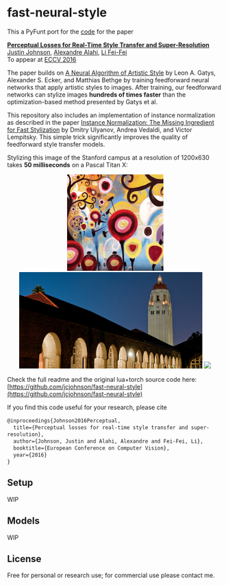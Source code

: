 # fast-neural-style

This a PyFunt port for the [code](https://github.com/jcjohnson/fast-neural-style) for the paper

**[Perceptual Losses for Real-Time Style Transfer and Super-Resolution](http://cs.stanford.edu/people/jcjohns/eccv16/)**
<br>
[Justin Johnson](http://cs.stanford.edu/people/jcjohns/),
[Alexandre Alahi](http://web.stanford.edu/~alahi/),
[Li Fei-Fei](http://vision.stanford.edu/feifeili/)
<br>
To appear at [ECCV 2016](http://www.eccv2016.org/)

The paper builds on
[A Neural Algorithm of Artistic Style](https://arxiv.org/abs/1508.06576)
by Leon A. Gatys, Alexander S. Ecker, and Matthias Bethge by training
feedforward neural networks that apply artistic styles to images.
After training, our feedforward networks can stylize images
**hundreds of times faster** than the optimization-based method presented
by Gatys et al.

This repository also includes an implementation of instance normalization as
described in the paper [Instance Normalization: The Missing Ingredient for Fast Stylization](https://arxiv.org/abs/1607.08022)
by Dmitry Ulyanov, Andrea Vedaldi, and Victor Lempitsky. This simple trick
significantly improves the quality of feedforward style transfer models.

Stylizing this image of the Stanford campus at a resolution of 1200x630
takes **50 milliseconds** on a Pascal Titan X:

<div align='center'>
  <img src='images/styles/candy.jpg' height="225px">
  <img src='images/content/hoovertowernight.jpg' height="225px">
  <img src='images/outputs/hoovertowernight_candy.png' height="346px">
</div>

Check the full readme and the original lua+torch source code here: [https://github.com/jcjohnson/fast-neural-style](https://github.com/jcjohnson/fast-neural-style)
<!-- In this repository we provide:
- The style transfer models [used in the paper](#models-from-the-paper)
- Additional models [using instance normalization](#models-with-instance-normalization)
- Code for [running models on new images](#running-on-new-images)
- A demo that runs models in [real-time off a webcam](#webcam-demo)
- Code for [training new feedforward style transfer models](doc/training.md)
- An implementation of [optimization-based style transfer](#optimization-based-style-transfer)
  method described by Gatys et al. -->

If you find this code useful for your research, please cite

```
@inproceedings{Johnson2016Perceptual,
  title={Perceptual losses for real-time style transfer and super-resolution},
  author={Johnson, Justin and Alahi, Alexandre and Fei-Fei, Li},
  booktitle={European Conference on Computer Vision},
  year={2016}
}
```
## Setup

WIP

## Models

WIP

<!-- 
## Setup
All code is implemented in [Torch](http://torch.ch/).

First [install Torch](http://torch.ch/docs/getting-started.html#installing-torch), then
update / install the following packages:

```bash
luarocks install torch
luarocks install nn
luarocks install image
luarocks install lua-cjson
```

### (Optional) GPU Acceleration

If you have an NVIDIA GPU, you can accelerate all operations with CUDA.

First [install CUDA](https://developer.nvidia.com/cuda-downloads), then
update / install the following packages:

```bash
luarocks install cutorch
luarocks install cunn
```

### (Optional) cuDNN

When using CUDA, you can use cuDNN to accelerate convolutions.

First [download cuDNN](https://developer.nvidia.com/cudnn) and copy the
libraries to `/usr/local/cuda/lib64/`. Then install the Torch bindings for cuDNN:

```bash
luarocks install cudnn
```

### Pretrained Models
Download all pretrained style transfer models by running the script

```bash
bash models/download_style_transfer_models.sh
```

This will download ten model files (~200MB) to the folder `models/`.

## Models from the paper
The style transfer models we used in the paper will be located in the folder `models/eccv16`.
Here are some example results where we use these models to stylize this
image of the Chicago skyline with at an image size of 512:

<div align='center'>
  <img src='images/content/chicago.jpg' height="185px">
</div>
<img src='images/styles/starry_night_crop.jpg' height="155px">
<img src='images/styles/la_muse.jpg' height="155px">
<img src='images/styles/composition_vii.jpg' height='155px'>
<img src='images/styles/wave_crop.jpg' height='155px'>
<br>
<img src='images/outputs/eccv16/chicago_starry_night.jpg' height="142px">
<img src='images/outputs/eccv16/chicago_la_muse.jpg' height="142px">
<img src='images/outputs/eccv16/chicago_composition_vii.jpg' height="142px">
<img src='images/outputs/eccv16/chicago_wave.jpg' height="142px">

## Models with instance normalization
As discussed in the paper
[Instance Normalization: The Missing Ingredient for Fast Stylization](https://arxiv.org/abs/1607.08022)
by Dmitry Ulyanov, Andrea Vedaldi, and Victor Lempitsky, replacing batch
normalization with instance normalization significantly improves the quality
of feedforward style transfer models.

We have trained several models with instance normalization; after downloading
pretrained models they will be in the folder `models/instance_norm`.

These models use the same architecture as those used in our paper, except with
half the number of filters per layer and with instance normalization instead of
batch normalization. Using narrower layers makes the models smaller and faster
without sacrificing model quality.

Here are some example outputs from these models, with an image size of 1024:

<div align='center'>
  <img src='images/styles/candy.jpg' height='174px'>
  <img src='images/outputs/chicago_candy.jpg' height="174px">
  <img src='images/outputs/chicago_udnie.jpg' height="174px">
  <img src='images/styles/udnie.jpg' height='174px'>
  <br>
  <img src='images/styles/the_scream.jpg' height='174px'>
  <img src='images/outputs/chicago_scream.jpg' height="174px">
  <img src='images/outputs/chicago_mosaic.jpg' height="174px">
  <img src='images/styles/mosaic.jpg' height='174px'>
  <br>
  <img src='images/styles/feathers.jpg' height='173px'>
  <img src='images/outputs/chicago_feathers.jpg' height="173px">
  <img src='images/outputs/chicago_muse.jpg' height="173px">
  <img src='images/styles/la_muse.jpg' height='173px'>
</div>

## Running on new images
The script `fast_neural_style.lua` lets you use a trained model to stylize new images:

```bash
th fast_neural_style.lua \
  -model models/eccv16/starry_night.t7 \
  -input_image images/content/chicago.jpg \
  -output_image out.png
```

You can run the same model on an entire directory of images like this:

```bash
th fast_neural_style.lua \
  -model models/eccv16/starry_night.t7 \
  -input_dir images/content/ \
  -output_dir out/
```

You can control the size of the output images using the `-image_size` flag.

By default this script runs on CPU; to run on GPU, add the flag `-gpu`
specifying the GPU on which to run.

The full set of options for this script is [described here](doc/flags.md#fast_neural_stylelua).


## Webcam demo
You can use the script `webcam_demo.lua` to run one or more models in real-time
off a webcam stream. To run this demo you need to use `qlua` instead of `th`:

```bash
qlua webcam_demo.lua -models models/instance_norm/candy.t7 -gpu 0
```

You can run multiple models at the same time by passing a comma-separated list
to the `-models` flag:

```bash
qlua webcam_demo.lua \
  -models models/instance_norm/candy.t7,models/instance_norm/udnie.t7 \
  -gpu 0
```

With a Pascal Titan X you can easily run four models in realtime at 640x480:

<div align='center'>
  <img src='images/webcam.gif' width='700px'>
</div>

The webcam demo depends on a few extra Lua packages:
- [clementfarabet/lua---camera](https://github.com/clementfarabet/lua---camera)
- [torch/qtlua](https://github.com/torch/qtlua)

You can install / update these packages by running:

```bash
luarocks install camera
luarocks install qtlua
```

The full set of options for this script is [described here](doc/flags.md#webcam_demolua).


## Training new models

You can [find instructions for training new models here](doc/training.md).

## Optimization-based Style Transfer

The script `slow_neural_style.lua` is similar to the
[original neural-style](https://github.com/jcjohnson/neural-style), and uses
the optimization-based style-transfer method described by Gatys et al.

This script uses the same code for computing losses as the feedforward training
script, allowing for fair comparisons between feedforward style transfer networks
and optimization-based style transfer.

Compared to the original [neural-style](https://github.com/jcjohnson/neural-style),
this script has the following improvements:

- Remove dependency on protobuf and [loadcaffe](https://github.com/szagoruyko/loadcaffe)
- Support for many more CNN architectures, including ResNets

The full set of options for this script is [described here](doc/flags.md#slow_neural_stylelua). -->

## License

Free for personal or research use; for commercial use please contact me.

